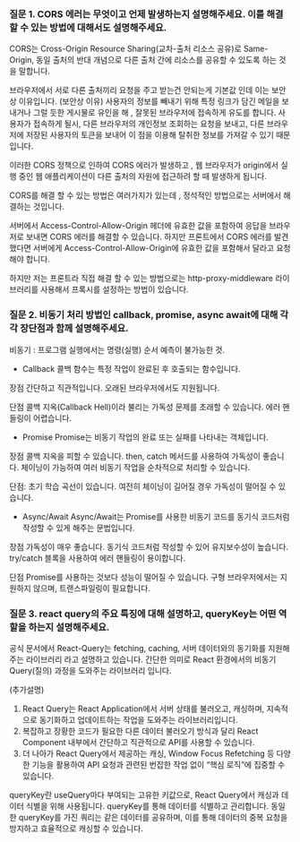 ### 질문 1. CORS 에러는 무엇이고 언제 발생하는지 설명해주세요. 이를 해결할 수 있는 방법에 대해서도 설명해주세요.

CORS는 Cross-Origin Resource Sharing(교차-출처 리소스 공유)로 Same-Origin, 동일 출처의 반대 개념으로 다른 출처 간에 리소스를 공유할 수 있도록 하는 것을 말합니다.

브라우저에서 서로 다른 출처끼리 요청을 주고 받는건 안되는게 기본값 인데 이는 보안상 이유입니다.
(보안상 이유) 사용자의 정보를 빼내기 위해 특정 링크가 담긴 메일을 보내거나 그럴 듯한 게시물로 유인을 해 , 잘못된 브라우저에 접속하게 유도를 합니다. 사용자가 접속하게 될시, 다른 브라우저의 개인정보 조회하는 요청을 보내고, 다른 브라우저에 저장된 사용자의 토큰을 보내어 이 점을 이용해 탈취한 정보를 가져갈 수 있기 때문입니다.

이러한 CORS 정책으로 인하여 CORS 에러가 발생하고 , 웹 브라우저가 origin에서 실행 중인 웹 애플리케이션이 다른 출처의 자원에 접근하려 할 때 발생하게 됩니다.

CORS를 해결 할 수 있는 방법은 여러가지가 있는데 , 정석적인 방법으로는 서버에서 해결하는 것입니다.

서버에서 Access-Control-Allow-Origin 헤더에 유효한 값을 포함하여 응답을 브라우저로 보내면 CORS 에러를 해결할 수 있습니다. 하지만 프론트에서 CORS 에러를 발견했다면 서버에게 Access-Control-Allow-Origin에 유효한 값을 포함해서 달라고 요청해야 합니다.

하지만 저는 프론트라 직접 해결 할 수 있는 방법으로는 http-proxy-middleware 라이브러리를 사용해서 프록시를 설정하는 방법이 있습니다.

### 질문 2. 비동기 처리 방법인 callback, promise, async await에 대해 각각 장단점과 함께 설명해주세요.

비동기 : 프로그램 실행에서는 명령(실행) 순서 예측이 불가능한 것.

- Callback
콜백 함수는 특정 작업이 완료된 후 호출되는 함수입니다.

장점
간단하고 직관적입니다.
오래된 브라우저에서도 지원됩니다.

단점
콜백 지옥(Callback Hell)이라 불리는 가독성 문제를 초래할 수 있습니다.
에러 핸들링이 어렵습니다.

- Promise
Promise는 비동기 작업의 완료 또는 실패를 나타내는 객체입니다.

장점
콜백 지옥을 피할 수 있습니다.
then, catch 메서드를 사용하여 가독성이 좋습니다.
체이닝이 가능하여 여러 비동기 작업을 순차적으로 처리할 수 있습니다.

단점:
초기 학습 곡선이 있습니다.
여전히 체이닝이 길어질 경우 가독성이 떨어질 수 있습니다.

- Async/Await
Async/Await는 Promise를 사용한 비동기 코드를 동기식 코드처럼 작성할 수 있게 해주는 문법입니다.

장점
가독성이 매우 좋습니다.
동기식 코드처럼 작성할 수 있어 유지보수성이 높습니다.
try/catch 블록을 사용하여 에러 핸들링이 용이합니다.

단점
Promise를 사용하는 것보다 성능이 떨어질 수 있습니다.
구형 브라우저에서는 지원하지 않으며, 트랜스파일링이 필요합니다.


### 질문 3. react query의 주요 특징에 대해 설명하고, queryKey는 어떤 역할을 하는지 설명해주세요.

공식 문서에서 React-Query는  fetching, caching, 서버 데이터와의 동기화를 지원해주는 라이브러리 라고 설명하고 있습니다. 간단한 의미로 React 환경에서의 비동기 Query(질의) 과정을 도와주는 라이브러리 입니다.

(추가설명)
1. React Query는 React Application에서 서버 상태를 불러오고, 캐싱하며, 지속적으로 동기화하고 업데이트하는 작업을 도와주는 라이브러리입니다.
2. 복잡하고 장황한 코드가 필요한 다른 데이터 불러오기 방식과 달리 React Component 내부에서 간단하고 직관적으로 API를 사용할 수 있습니다.
3. 더 나아가 React Query에서 제공하는 캐싱, Window Focus Refetching 등 다양한 기능을 활용하여 API 요청과 관련된 번잡한 작업 없이 “핵심 로직”에 집중할 수 있습니다.

queryKey란 useQuery마다 부여되는 고유한 키값으로, React Query에서 캐싱과 데이터 식별을 위해 사용됩니다. queryKey를 통해 데이터를 식별하고 관리합니다. 동일한 queryKey를 가진 쿼리는 같은 데이터를 공유하며, 이를 통해 데이터의 중복 요청을 방지하고 효율적으로 캐싱할 수 있습니다.
